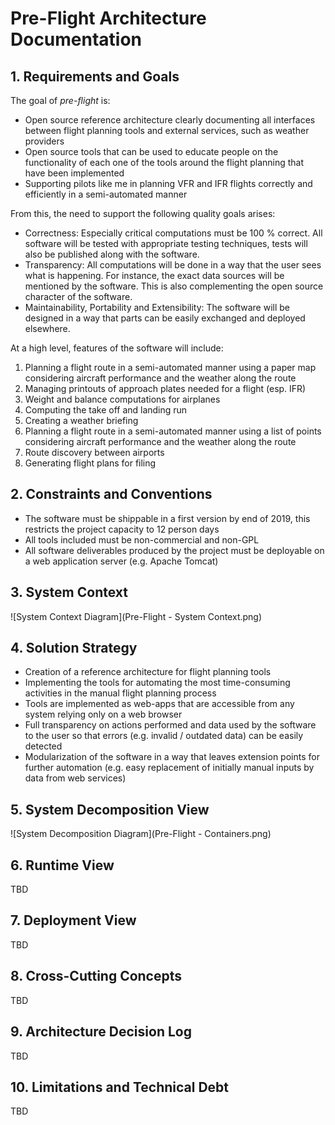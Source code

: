 # Pre-Flight Architecture Documentation

## 1. Requirements and Goals

The goal of _pre-flight_ is:

* Open source reference architecture clearly documenting all interfaces between flight planning tools and external services, such as weather providers
* Open source tools that can be used to educate people on the functionality of each one of the tools around the flight planning that have been implemented
* Supporting pilots like me in planning VFR and IFR flights correctly and efficiently in a semi-automated manner

From this, the need to support the following quality goals arises:

* Correctness: Especially critical computations must be 100 % correct. All software will be tested with appropriate testing techniques, tests will also be published along with the software.
* Transparency: All computations will be done in a way that the user sees what is happening. For instance, the exact data sources will be mentioned by the software. This is also complementing the open source character of the software.
* Maintainability, Portability and Extensibility: The software will be designed in a way that parts can be easily exchanged and deployed elsewhere.

At a high level, features of the software will include:

1. Planning a flight route in a semi-automated manner using a paper map considering aircraft performance and the weather along the route
1. Managing printouts of approach plates needed for a flight (esp. IFR)
1. Weight and balance computations for airplanes
1. Computing the take off and landing run
1. Creating a weather briefing
1. Planning a flight route in a semi-automated manner using a list of points considering aircraft performance and the weather along the route
1. Route discovery between airports
1. Generating flight plans for filing

## 2. Constraints and Conventions

* The software must be shippable in a first version by end of 2019, this restricts the project capacity to 12 person days
* All tools included must be non-commercial and non-GPL
* All software deliverables produced by the project must be deployable on a web application server (e.g. Apache Tomcat)


## 3. System Context

![System Context Diagram](Pre-Flight - System Context.png)

## 4. Solution Strategy

* Creation of a reference architecture for flight planning tools
* Implementing the tools for automating the most time-consuming activities in the manual flight planning process
* Tools are implemented as web-apps that are accessible from any system relying only on a web browser
* Full transparency on actions performed and data used by the software to the user so that errors (e.g. invalid / outdated data) can be easily detected
* Modularization of the software in a way that leaves extension points for further automation (e.g. easy replacement of initially manual inputs by data from web services)

## 5. System Decomposition View

![System Decomposition Diagram](Pre-Flight - Containers.png)

## 6. Runtime View

TBD

## 7. Deployment View

TBD

## 8. Cross-Cutting Concepts

TBD

## 9. Architecture Decision Log

TBD

## 10. Limitations and Technical Debt

TBD